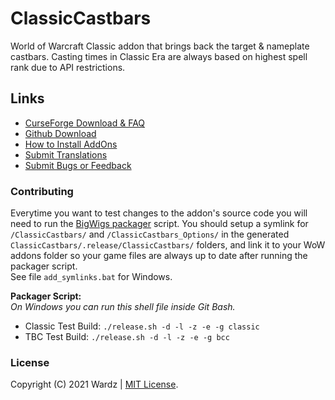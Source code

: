 # ClassicCastbars

World of Warcraft Classic addon that brings back the target & nameplate castbars. Casting times in Classic Era are always based on highest spell rank due to API restrictions.

## Links

- [CurseForge Download & FAQ](https://www.curseforge.com/wow/addons/classiccastbars)
- [Github Download](https://github.com/wardz/classiccastbars/releases)
- [How to Install AddOns](https://www.wowinterface.com/forums/faq.php?faq=install)
- [Submit Translations](https://www.curseforge.com/wow/addons/classiccastbars/localization)
- [Submit Bugs or Feedback](https://github.com/wardz/ClassicCastbars/issues)

### Contributing

Everytime you want to test changes to the addon's source code you will need to run the [BigWigs packager](https://github.com/BigWigsMods/packager) script. You should setup a symlink for `/ClassicCastbars/` and `/ClassicCastbars_Options/` in the generated `ClassicCastbars/.release/ClassicCastbars/` folders, and link it to your WoW addons folder so your game files are always up to date after running the packager script.  
See file `add_symlinks.bat` for Windows.
  
**Packager Script:**  
*On Windows you can run this shell file inside Git Bash.*

- Classic Test Build: `./release.sh -d -l -z -e -g classic`
- TBC Test Build: `./release.sh -d -l -z -e -g bcc`

### License

Copyright (C) 2021 Wardz | [MIT License](https://opensource.org/licenses/MIT).
